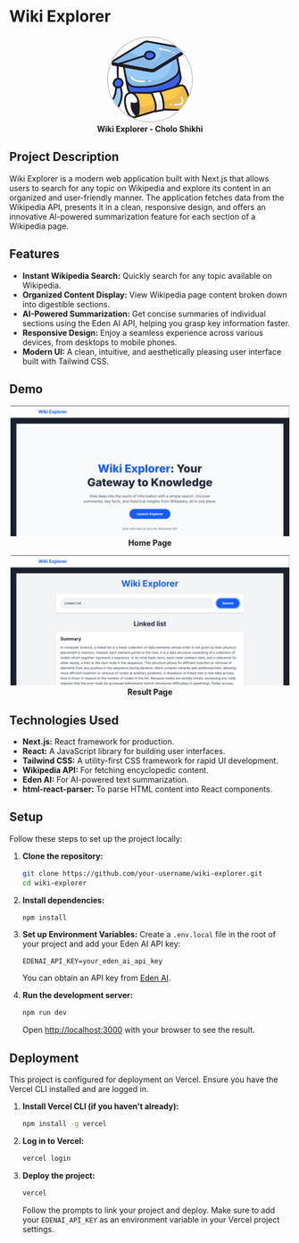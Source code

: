 # Wiki Explorer
<p align="center">
  <img src="graduation.png" alt="Project Logo" width="150" height="150" style="border-radius: 50%; border: 2px solid #ccc;" />
  <br>
  <strong>Wiki Explorer - Cholo Shikhi</strong>
</p>

## Project Description

Wiki Explorer is a modern web application built with Next.js that allows users to search for any topic on Wikipedia and explore its content in an organized and user-friendly manner. The application fetches data from the Wikipedia API, presents it in a clean, responsive design, and offers an innovative AI-powered summarization feature for each section of a Wikipedia page.

## Features

-   **Instant Wikipedia Search:** Quickly search for any topic available on Wikipedia.
-   **Organized Content Display:** View Wikipedia page content broken down into digestible sections.
-   **AI-Powered Summarization:** Get concise summaries of individual sections using the Eden AI API, helping you grasp key information faster.
-   **Responsive Design:** Enjoy a seamless experience across various devices, from desktops to mobile phones.
-   **Modern UI:** A clean, intuitive, and aesthetically pleasing user interface built with Tailwind CSS.

## Demo
<p align="center">
  <img src="welcome.png" alt="Home Page" width="500"/><br/>
  <b>Home Page</b>
</p>

<p align="center">
  <img src="body.png" alt="Result Page" width="500"/><br/>
  <b>Result Page</b>
</p>



## Technologies Used

-   **Next.js:** React framework for production.
-   **React:** A JavaScript library for building user interfaces.
-   **Tailwind CSS:** A utility-first CSS framework for rapid UI development.
-   **Wikipedia API:** For fetching encyclopedic content.
-   **Eden AI:** For AI-powered text summarization.
-   **html-react-parser:** To parse HTML content into React components.

## Setup

Follow these steps to set up the project locally:

1.  **Clone the repository:**
    ```bash
    git clone https://github.com/your-username/wiki-explorer.git
    cd wiki-explorer
    ```

2.  **Install dependencies:**
    ```bash
    npm install
    ```

3.  **Set up Environment Variables:**
    Create a `.env.local` file in the root of your project and add your Eden AI API key:
    ```
    EDENAI_API_KEY=your_eden_ai_api_key
    ```
    You can obtain an API key from [Eden AI](https://www.edenai.co/).

4.  **Run the development server:**
    ```bash
    npm run dev
    ```

    Open [http://localhost:3000](http://localhost:3000) with your browser to see the result.

## Deployment

This project is configured for deployment on Vercel. Ensure you have the Vercel CLI installed and are logged in.

1.  **Install Vercel CLI (if you haven't already):**
    ```bash
    npm install -g vercel
    ```

2.  **Log in to Vercel:**
    ```bash
    vercel login
    ```

3.  **Deploy the project:**
    ```bash
    vercel
    ```
    Follow the prompts to link your project and deploy. Make sure to add your `EDENAI_API_KEY` as an environment variable in your Vercel project settings.
